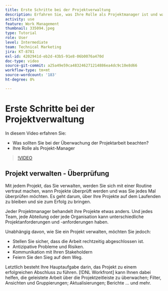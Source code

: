 ```yaml
---
title: Erste Schritte bei der Projektverwaltung
description: Erfahren Sie, was Ihre Rolle als Projektmanager ist und was Sie bei der Überwachung der Projektarbeit beachten sollten.
activity: use
feature: Work Management
thumbnail: 335094.jpeg
type: Tutorial
role: User
level: Intermediate
team: Technical Marketing
jira: KT-8781
exl-id: 4202941d-eb2d-43b5-91e8-06b0076a470d
doc-type: video
source-git-commit: a25a49e59ca483246271214886ea4dc9c10e8d66
workflow-type: tm+mt
source-wordcount: '183'
ht-degree: 0%

---
```


# Erste Schritte bei der Projektverwaltung

In diesem Video erfahren Sie:

* Was sollten Sie bei der Überwachung der Projektarbeit beachten?
* Ihre Rolle als Projekt-Manager

>[!VIDEO](https://video.tv.adobe.com/v/335094/?quality=12&learn=on)

## Projekt verwalten - Überprüfung

Mit jedem Projekt, das Sie verwalten, werden Sie sich mit einer Routine vertraut machen, wann Projekte überprüft werden und was Sie jedes Mal überprüfen möchten. Es geht darum, über Ihre Projekte auf dem Laufenden zu bleiben und sie zum Erfolg zu bringen.

Jeder Projektmanager behandelt ihre Projekte etwas anders. Und jedes Team, jede Abteilung oder jede Organisation kann unterschiedliche Projektanforderungen und -anforderungen haben.

Unabhängig davon, wie Sie ein Projekt verwalten, möchten Sie jedoch:

* Stellen Sie sicher, dass die Arbeit rechtzeitig abgeschlossen ist.
* Antizipative Probleme und Risiken.
* Kommunikation mit Ihren Stakeholdern
* Feiern Sie den Sieg auf dem Weg.

Letztlich besteht Ihre Hauptaufgabe darin, das Projekt zu einem erfolgreichen Abschluss zu führen. [!DNL Workfront] kann Ihnen dabei helfen, die geleistete Arbeit über die Projektzeitleiste zu überwachen; Filter, Ansichten und Gruppierungen; Aktualisierungen; Berichte ... und mehr.

<!---
learn more urls
3 universal principles of project management
What is a project manager?
Project management knowledge areas
9 best practices for effective project management
10 work management problems and how to solve them
--->

